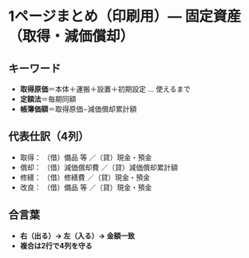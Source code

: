 # 1ページまとめ（印刷用）— 固定資産（取得・減価償却）

## キーワード

- **取得原価**＝本体＋運搬＋設置＋初期設定 … 使えるまで
- **定額法**＝毎期同額
- **帳簿価額**＝取得原価−減価償却累計額

## 代表仕訳（4列）

- 取得： （借）備品 等 ／（貸）現金・預金
- 償却： （借）減価償却費 ／（貸）減価償却累計額
- 修繕： （借）修繕費 ／（貸）現金・預金
- 改良： （借）備品 等 ／（貸）現金・預金

## 合言葉

- **右（出る）→ 左（入る）→ 金額一致**
- **複合は2行で4列を守る**
